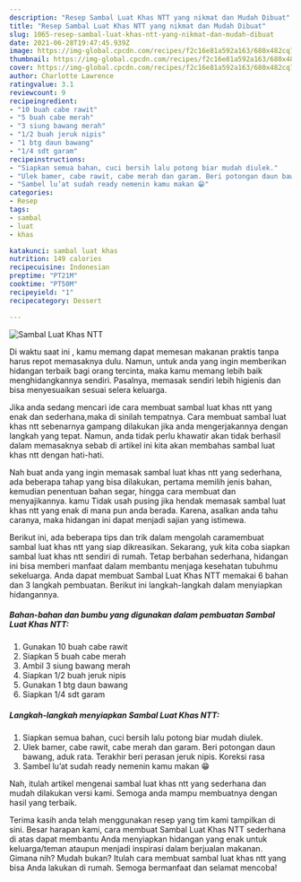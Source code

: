 ```yaml
---
description: "Resep Sambal Luat Khas NTT yang nikmat dan Mudah Dibuat"
title: "Resep Sambal Luat Khas NTT yang nikmat dan Mudah Dibuat"
slug: 1065-resep-sambal-luat-khas-ntt-yang-nikmat-dan-mudah-dibuat
date: 2021-06-28T19:47:45.939Z
image: https://img-global.cpcdn.com/recipes/f2c16e81a592a163/680x482cq70/sambal-luat-khas-ntt-foto-resep-utama.jpg
thumbnail: https://img-global.cpcdn.com/recipes/f2c16e81a592a163/680x482cq70/sambal-luat-khas-ntt-foto-resep-utama.jpg
cover: https://img-global.cpcdn.com/recipes/f2c16e81a592a163/680x482cq70/sambal-luat-khas-ntt-foto-resep-utama.jpg
author: Charlotte Lawrence
ratingvalue: 3.1
reviewcount: 9
recipeingredient:
- "10 buah cabe rawit"
- "5 buah cabe merah"
- "3 siung bawang merah"
- "1/2 buah jeruk nipis"
- "1 btg daun bawang"
- "1/4 sdt garam"
recipeinstructions:
- "Siapkan semua bahan, cuci bersih lalu potong biar mudah diulek."
- "Ulek bamer, cabe rawit, cabe merah dan garam. Beri potongan daun bawang, aduk rata. Terakhir beri perasan jeruk nipis. Koreksi rasa"
- "Sambel lu’at sudah ready nemenin kamu makan 😁"
categories:
- Resep
tags:
- sambal
- luat
- khas

katakunci: sambal luat khas 
nutrition: 149 calories
recipecuisine: Indonesian
preptime: "PT21M"
cooktime: "PT50M"
recipeyield: "1"
recipecategory: Dessert

---
```



![Sambal Luat Khas NTT](https://img-global.cpcdn.com/recipes/f2c16e81a592a163/680x482cq70/sambal-luat-khas-ntt-foto-resep-utama.jpg)

Di waktu  saat ini , kamu memang dapat memesan makanan praktis tanpa harus repot memasaknya dulu. Namun, untuk anda yang ingin memberikan hidangan terbaik bagi orang tercinta, maka kamu memang lebih baik menghidangkannya sendiri. Pasalnya, memasak sendiri lebih higienis dan bisa menyesuaikan sesuai selera keluarga.

Jika anda sedang mencari ide cara membuat sambal luat khas ntt yang enak dan sederhana,maka di sinilah tempatnya. Cara membuat sambal luat khas ntt  sebenarnya gampang dilakukan jika anda mengerjakannya dengan langkah yang tepat. Namun, anda tidak perlu khawatir akan tidak berhasil dalam memasaknya 
sebab di artikel ini kita akan membahas sambal luat khas ntt dengan hati-hati.  



Nah buat anda yang ingin memasak sambal luat khas ntt yang sederhana, ada beberapa tahap yang bisa dilakukan, pertama memilih jenis bahan, kemudian penentuan bahan segar, hingga cara membuat dan menyajikannya. kamu Tidak usah pusing jika hendak memasak sambal luat khas ntt yang enak di mana pun anda berada. Karena, asalkan anda  tahu caranya, maka hidangan ini dapat menjadi sajian yang istimewa.

Berikut ini, ada beberapa tips dan trik dalam mengolah caramembuat sambal luat khas ntt yang siap dikreasikan. Sekarang, yuk kita coba siapkan sambal luat khas ntt sendiri di rumah. Tetap berbahan sederhana, hidangan ini bisa memberi manfaat dalam membantu menjaga kesehatan tubuhmu sekeluarga. Anda dapat membuat Sambal Luat Khas NTT memakai 6 bahan dan 3 langkah pembuatan. Berikut ini langkah-langkah dalam menyiapkan hidangannya.

<!--inarticleads1-->

##### Bahan-bahan dan bumbu yang digunakan dalam pembuatan Sambal Luat Khas NTT:

1. Gunakan 10 buah cabe rawit
1. Siapkan 5 buah cabe merah
1. Ambil 3 siung bawang merah
1. Siapkan 1/2 buah jeruk nipis
1. Gunakan 1 btg daun bawang
1. Siapkan 1/4 sdt garam




<!--inarticleads2-->

##### Langkah-langkah menyiapkan Sambal Luat Khas NTT:

1. Siapkan semua bahan, cuci bersih lalu potong biar mudah diulek.
1. Ulek bamer, cabe rawit, cabe merah dan garam. Beri potongan daun bawang, aduk rata. Terakhir beri perasan jeruk nipis. Koreksi rasa
1. Sambel lu’at sudah ready nemenin kamu makan 😁




Nah, itulah artikel mengenai  sambal luat khas ntt  yang sederhana dan mudah dilakukan versi kami. Semoga anda mampu membuatnya dengan hasil yang terbaik. 

Terima kasih anda telah menggunakan resep yang tim kami tampilkan di sini. Besar harapan kami, cara membuat  Sambal Luat Khas NTT sederhana di atas dapat membantu Anda menyiapkan hidangan yang enak untuk keluarga/teman ataupun menjadi inspirasi dalam berjualan makanan. Gimana nih? Mudah bukan? Itulah cara membuat sambal luat khas ntt yang bisa Anda lakukan di rumah. Semoga bermanfaat dan selamat mencoba!


